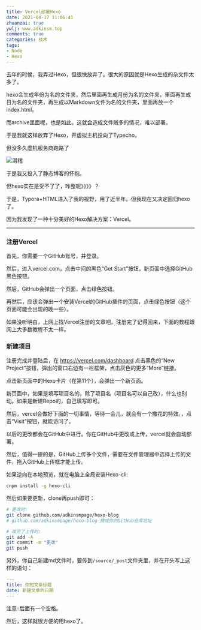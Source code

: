 ```yaml
---
title: Vercel部署Hexo
date: 2021-04-17 11:06:41
zhuanzai: true
ywlj: www.adkinsm.top
comments: true
categories: 技术
tags:
- Node
- Hexo
---
```


去年的时候，我弄过Hexo，但很快放弃了。很大的原因就是Hexo生成的杂文件太多了。

hexo会生成年份为名的文件夹，然后里面再生成月份为名的文件夹，里面再生成日为名的文件夹，再生成以Markdown文件为名的文件夹，里面再放一个index.html。

而archive里面呢，也是如此。这就会造成文件贼多的情况，难以部署。

于是我就这样放弃了Hexo，开虚拟主机投向了Typecho。

但没多久虚机服务商跑路了

![滑稽](/img/qbq/huaji.png)

于是我又投入了静态博客的怀抱。

但hexo实在是受不了了，咋整呢》》》》？

于是，Typora+HTML进入了我的视野，用了近半年。但我现在又决定回归hexo了。

因为我发现了一种十分美好的Hexo解决方案：Vercel。

-----

### 注册Vercel

首先，你需要一个GitHub账号，并登录。

然后，进入vercel.com，点击中间的黑色“Get Start”按钮，新页面中选择GitHub黑色按钮。

然后，GitHub会弹出一个页面，点击绿色按钮。

再然后，应该会弹出一个安装Vercel的GitHub插件的页面，点击绿色按钮（这个页面可能会出现的晚一些）。

如果没听明白，上网上找Vercel注册的文章吧。注册完了记得回来，下面的教程跟网上大多数教程不太一样。

### 新建项目

注册完成并登陆后，在 https://vercel.com/dashboard 点击黑色的“New Project”按钮，弹出的窗口右边有一栏框架，点击灰色的更多“More”链接。

点击新页面中的Hexo卡片（在第11个），会弹出一个新页面。

新页面中，如果是填写项目名的，除了项目名（项目名可以自己改），什么也别动。如果是新建Repo的，自己填写即可。

然后，vercel会做好下面的一切事情，等待一会儿，就会有一个撒花的特效。，点击“Visit”按钮，就能访问了。

以后的更改都会在GitHub中进行。你在GitHub中更改或上传，vercel就会自动部署。

然后，值得一提的是，GitHub上传多个文件，需要在文件管理器中选择上传的文件，拖入GitHub上传框才能上传。

如果逆向在本地预览，就在电脑上全局安装Hexo-cli:

```sh
cnpm install -g hexo-cli
```

然后如果要更新，clone再push即可：

```bash
# 更改时:
git clone github.com/adkinsmpage/hexo-blog
# github.com/adkinsmpage/hexo-blog 换成你的GitHub仓库地址

# 改完了上传时:
git add -A
git commit -m "更改"
git push
```

另外，你自己新建md文件时，要传到`/source/_post`文件夹里，并在开头写上这样的语句：

```yaml
---
title: 你的文章标题
date: 新建文章的日期
---
```

注意`:`后面有一个空格。

然后，这样就很方便的用hexo了。

